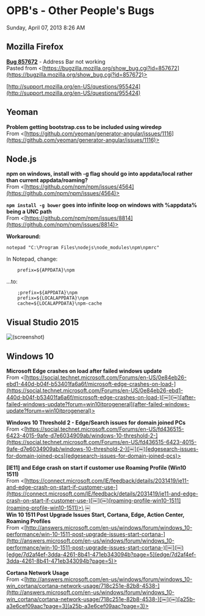 ﻿# OPB's - Other People's Bugs

Sunday, April 07, 2013
8:26 AM

## Mozilla Firefox

**[Bug 857672](Bug 857672)** - Address Bar not working\
Pasted from <[https://bugzilla.mozilla.org/show_bug.cgi?id=857672](https://bugzilla.mozilla.org/show_bug.cgi?id=857672)>

[http://support.mozilla.org/en-US/questions/955424](http://support.mozilla.org/en-US/questions/955424)

## Yeoman

**Problem getting bootstrap.css to be included using wiredep**\
From <[https://github.com/yeoman/generator-angular/issues/1116](https://github.com/yeoman/generator-angular/issues/1116)>

## Node.js

**npm on windows, install with -g flag should go into appdata/local rather than current appdata/roaming?**\
From <[https://github.com/npm/npm/issues/4564](https://github.com/npm/npm/issues/4564)>

**`npm install -g bower` goes into infinite loop on windows with %appdata% being a UNC path**\
From <[https://github.com/npm/npm/issues/8814](https://github.com/npm/npm/issues/8814)>

**Workaround:**

```Console
notepad "C:\Program Files\nodejs\node_modules\npm\npmrc"
```

In Notepad, change:

```Text
    prefix=${APPDATA}\npm
```

…to:

```Text
    ;prefix=${APPDATA}\npm
    prefix=${LOCALAPPDATA}\npm
    cache=${LOCALAPPDATA}\npm-cache
```

## Visual Studio 2015

![(screenshot)](https://assets.technologytoolbox.com/screenshots/BF/1541379F66011CFCFD77433DF3D55CDBC15C3EBF.png)

## Windows 10

**Microsoft Edge crashes on load after failed windows update**\
From <[https://social.technet.microsoft.com/Forums/en-US/0e84eb26-ebd1-440d-b04f-b53401fa6a6f/microsoft-edge-crashes-on-load-](https://social.technet.microsoft.com/Forums/en-US/0e84eb26-ebd1-440d-b04f-b53401fa6a6f/microsoft-edge-crashes-on-load-)[￼](￼)[after-failed-windows-update?forum=win10itprogeneral](after-failed-windows-update?forum=win10itprogeneral)>

**Windows 10 Threshold 2 - Edge/Search issues for domain joined PCs**\
From <[https://social.technet.microsoft.com/Forums/en-US/fd436515-6423-4015-9afe-d7e6034909ab/windows-10-threshold-2-](https://social.technet.microsoft.com/Forums/en-US/fd436515-6423-4015-9afe-d7e6034909ab/windows-10-threshold-2-)[￼](￼)[edgesearch-issues-for-domain-joined-pcs](edgesearch-issues-for-domain-joined-pcs)>

**[IE11] and Edge crash on start if customer use Roaming Profile (Win10 1511)**\
From <[https://connect.microsoft.com/IE/feedback/details/2031419/ie11-and-edge-crash-on-start-if-customer-use-](https://connect.microsoft.com/IE/feedback/details/2031419/ie11-and-edge-crash-on-start-if-customer-use-)[￼](￼)[roaming-profile-win10-1511](roaming-profile-win10-1511)>\
￼\
**Win 10 1511 Post Upgrade Issues Start, Cortana, Edge, Action Center, Roaming Profiles**\
From <[http://answers.microsoft.com/en-us/windows/forum/windows_10-performance/win-10-1511-post-upgrade-issues-start-cortana-](http://answers.microsoft.com/en-us/windows/forum/windows_10-performance/win-10-1511-post-upgrade-issues-start-cortana-)[￼](￼)[edge/7d2af4ef-3dda-4261-8b41-471eb343094b?page=5](edge/7d2af4ef-3dda-4261-8b41-471eb343094b?page=5)>

**Cortana Network Usage**\
From <[http://answers.microsoft.com/en-us/windows/forum/windows_10-win_cortana/cortana-network-usage/718c251e-82b8-4538-](http://answers.microsoft.com/en-us/windows/forum/windows_10-win_cortana/cortana-network-usage/718c251e-82b8-4538-)[￼](￼)[a25b-a3e6cef09aac?page=3](a25b-a3e6cef09aac?page=3)>


